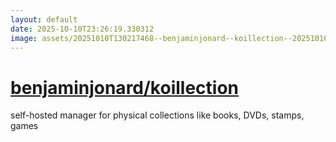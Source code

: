 ```yaml
---
layout: default
date: 2025-10-10T23:26:19.330312
image: assets/20251010T130217468--benjaminjonard--koillection--20251010T131931461--cropped.png
---
```


# [benjaminjonard/koillection](https://github.com/benjaminjonard/koillection)

self-hosted manager for physical collections like books, DVDs, stamps, games
